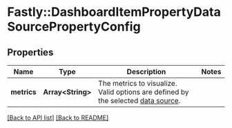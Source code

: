 # Fastly::DashboardItemPropertyDataSourcePropertyConfig

## Properties

| Name | Type | Description | Notes |
| ---- | ---- | ----------- | ----- |
| **metrics** | **Array&lt;String&gt;** | The metrics to visualize. Valid options are defined by the selected [data source](#field_data_source). |  |

[[Back to API list]](../../README.md#endpoints) [[Back to README]](../../README.md)

